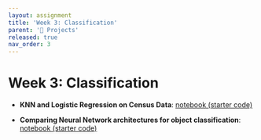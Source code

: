 ```yaml
---
layout: assignment
title: 'Week 3: Classification'
parent: '📝 Projects'
released: true
nav_order: 3
---
```


# Week 3: Classification

- **KNN and Logistic Regression on Census Data**: [notebook (starter code)][knn-logistic-census]

- **Comparing Neural Network architectures for object classification**: [notebook (starter code)][neural-network-comparison]

[knn-logistic-census]: https://drive.google.com/file/d/1tcECS2hyiX40B0kLjE3yb37LcvjQ7GSS/view?usp=sharing
[neural-network-comparison]: https://colab.research.google.com/drive/19UTIGKEWdcvtarXxC_8mQk_Q1mFlv9WU?usp=sharing
